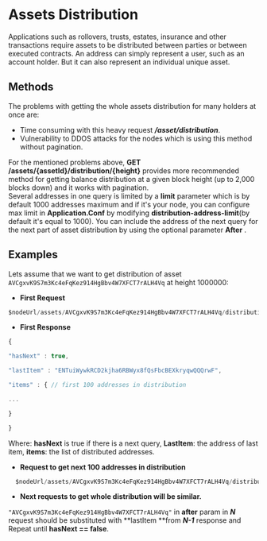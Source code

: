 # Assets Distribution

Applications such as rollovers, trusts, estates, insurance and other transactions require assets to be distributed between parties or between executed contracts. An address can simply represent a user, such as an account holder. But it can also represent an individual unique asset.

## Methods

The problems with getting the whole assets distribution for many holders at once are:

* Time consuming with this heavy request _**/asset/distribution**_.
* Vulnerability  to DDOS attacks for the nodes which is using this method without pagination.

For the mentioned problems above, **GET /assets/{assetId}/distribution/{height}** provides more recommended method for getting balance distribution at a given block height \(up to 2,000 blocks down\) and it works with pagination.  
Several addresses in one query is limited by a **limit** parameter which is by default 1000 addresses maximum and if it's your node, you can configure max limit in **Application.Conf** by modifying **distribution-address-limit**\(by default it's equal to 1000\). You can include the address of the next query for the next part of asset distribution by using the optional parameter **After** .

## Examples

Lets assume that we want to get distribution of asset `AVCgxvK9S7m3Kc4eFqKez914HgBbv4W7XFCT7rALH4Vq` at height 1000000:

* **First  Request**

```js
$nodeUrl/assets/AVCgxvK9S7m3Kc4eFqKez914HgBbv4W7XFCT7rALH4Vq/distribution/1000000/limit/100
```

* **First  Response**

```js
{

"hasNext" : true,

"lastItem" : "ENTuiWywkRCD2kjha6RBWyx8fQsFbcBEXkryqwQQQrwF",

"items" : { // first 100 addresses in distribution

...

}

}
```

Where: **hasNext** is true if there is a next query, **LastItem**: the address of last item, **items**: the list of distributed addresses.

* **Request to get next 100 addresses in distribution**

```js
  $nodeUrl/assets/AVCgxvK9S7m3Kc4eFqKez914HgBbv4W7XFCT7rALH4Vq/distribution/1000000/limit/100?after="ENTuiWywkRCD2kjha6RBWyx8fQsFbcBEXkryqwQQQrwF"
```

* **Next requests to get whole distribution will be similar.**

`"AVCgxvK9S7m3Kc4eFqKez914HgBbv4W7XFCT7rALH4Vq"` in **after** param in _**N**_ request should be substituted with **lastItem **from _**N-1**_ response and Repeat until **hasNext == false**.

